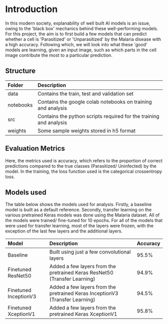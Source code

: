 # Introduction

In this modern society, explanability of well built AI models is an issue, owing to the 'black box' mechanics behind these well-performing models. For this project, the aim is to first build a few models that can predict whether a cell is 'Parasitized' or 'Unparasitized' by the Malaria disease with a high accuracy. Following which, we will look into what these 'good' models are learning, given an input image, such as which parts in the cell image contribute the most to a particular prediction.

## Structure

| Folder         | Description                                                                                                     |
| :---          | :---                                                                                                            |
|data        | Contains the train, test and validation set                               |
|notebooks       | Contains the google colab notebooks on training and analysis     |
|src    | Contains the python scripts required for the training and analysis          |
|weights     | Some sample weights stored in h5 format                      |

##  Evaluation Metrics

Here, the metrics used is accuracy, which refers to the proportion of correct predictions compared to the true classes (Parasitized/ Uninfected) by the model. In the training, the loss function used is the categorical crossentropy loss.

## Models used

The table below shows the models used for analysis. Firstly, a baseline model is built as a default reference. Secondly, transfer learning on the various pretrained Keras models was done using the Malaria dataset. All of the models were trained/ fine-tuned for 10 epochs. For all of the models that were used for transfer learning, most of the layers were frozen, with the exception of the last few layers and the additional layers.

| Model        | Description      | Accuracy                                                                                                   |
| :---          | :---            | :---                                                                                                 |
|Baseline        | Built using just a few convolutional layers | 95.5%                               |
|Finetuned ResNet50       | Added a few layers from the pretrained Keras ResNet50 (Transfer Learning)  | 94.9%
|Finetuned InceptionV3    | Added a few layers from the pretrained Keras InceptionV3 (Transfer Learning)      | 94.5%
|Finetuned XceptionV1     | Added a few layers from the pretrained Keras XceptionV1 | 95.8%                      

